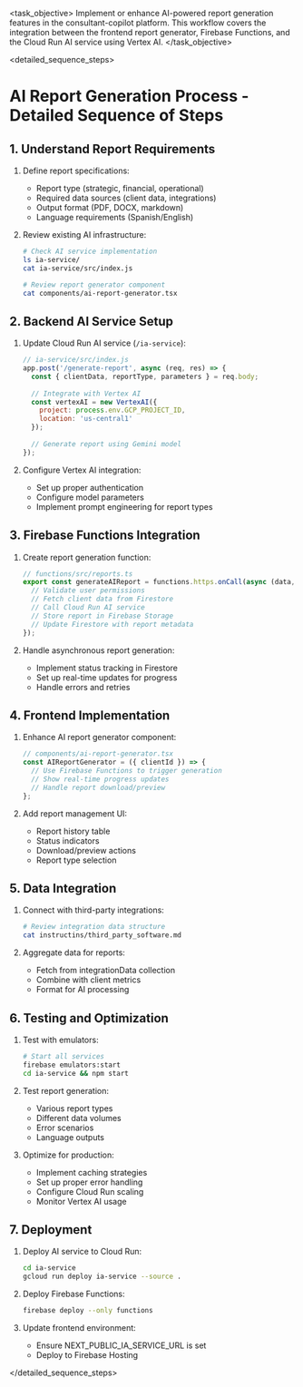 <task name="AI Report Generation Implementation">

<task_objective>
Implement or enhance AI-powered report generation features in the consultant-copilot platform. This workflow covers the integration between the frontend report generator, Firebase Functions, and the Cloud Run AI service using Vertex AI.
</task_objective>

<detailed_sequence_steps>
# AI Report Generation Process - Detailed Sequence of Steps

## 1. Understand Report Requirements

1. Define report specifications:
   - Report type (strategic, financial, operational)
   - Required data sources (client data, integrations)
   - Output format (PDF, DOCX, markdown)
   - Language requirements (Spanish/English)

2. Review existing AI infrastructure:
   ```bash
   # Check AI service implementation
   ls ia-service/
   cat ia-service/src/index.js
   
   # Review report generator component
   cat components/ai-report-generator.tsx
   ```

## 2. Backend AI Service Setup

1. Update Cloud Run AI service (`/ia-service`):
   ```javascript
   // ia-service/src/index.js
   app.post('/generate-report', async (req, res) => {
     const { clientData, reportType, parameters } = req.body;
     
     // Integrate with Vertex AI
     const vertexAI = new VertexAI({
       project: process.env.GCP_PROJECT_ID,
       location: 'us-central1'
     });
     
     // Generate report using Gemini model
   });
   ```

2. Configure Vertex AI integration:
   - Set up proper authentication
   - Configure model parameters
   - Implement prompt engineering for report types

## 3. Firebase Functions Integration

1. Create report generation function:
   ```typescript
   // functions/src/reports.ts
   export const generateAIReport = functions.https.onCall(async (data, context) => {
     // Validate user permissions
     // Fetch client data from Firestore
     // Call Cloud Run AI service
     // Store report in Firebase Storage
     // Update Firestore with report metadata
   });
   ```

2. Handle asynchronous report generation:
   - Implement status tracking in Firestore
   - Set up real-time updates for progress
   - Handle errors and retries

## 4. Frontend Implementation

1. Enhance AI report generator component:
   ```typescript
   // components/ai-report-generator.tsx
   const AIReportGenerator = ({ clientId }) => {
     // Use Firebase Functions to trigger generation
     // Show real-time progress updates
     // Handle report download/preview
   };
   ```

2. Add report management UI:
   - Report history table
   - Status indicators
   - Download/preview actions
   - Report type selection

## 5. Data Integration

1. Connect with third-party integrations:
   ```bash
   # Review integration data structure
   cat instructins/third_party_software.md
   ```

2. Aggregate data for reports:
   - Fetch from integrationData collection
   - Combine with client metrics
   - Format for AI processing

## 6. Testing and Optimization

1. Test with emulators:
   ```bash
   # Start all services
   firebase emulators:start
   cd ia-service && npm start
   ```

2. Test report generation:
   - Various report types
   - Different data volumes
   - Error scenarios
   - Language outputs

3. Optimize for production:
   - Implement caching strategies
   - Set up proper error handling
   - Configure Cloud Run scaling
   - Monitor Vertex AI usage

## 7. Deployment

1. Deploy AI service to Cloud Run:
   ```bash
   cd ia-service
   gcloud run deploy ia-service --source .
   ```

2. Deploy Firebase Functions:
   ```bash
   firebase deploy --only functions
   ```

3. Update frontend environment:
   - Ensure NEXT_PUBLIC_IA_SERVICE_URL is set
   - Deploy to Firebase Hosting

</detailed_sequence_steps>

</task>